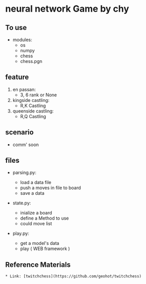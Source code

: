 # neural network Game by chy

## To use
* modules:
	* os
	* numpy
	* chess
	* chess.pgn

## feature
1. en passan:
	* 3, 6 rank or None
2. kingside castling:
	* R,K Castling
3. queenside castling:
	* R,Q Castling

## scenario
* comm' soon

## files
* parsing.py:
	* load a data file
	* push a moves in file to board
	* save a data

* state.py:
	* inialize a board
	* define a Method to use
	* could move list

* play.py:
	* get a model's data
	* play ( WEB framework )

## Reference Materials
	* Link: [twitchchess](https://github.com/geohot/twitchchess)